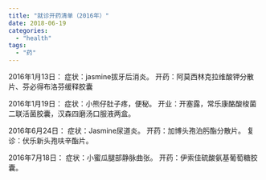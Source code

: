 ```yaml
---
title: "就诊开药清单（2016年）"
date: 2018-06-19
categories: 
  - "health"
tags: 
  - "药"
---
```


2016年1月13日： 症状：jasmine拔牙后消炎。 开药：阿莫西林克拉维酸钾分散片、芬必得布洛芬缓释胶囊

2016年1月19日： 症状：小熊仔肚子疼，便秘。 开业：开塞露，常乐康酪酸梭菌二联活菌胶囊，汉森四磨汤口服液两盒。

2016年6月24日： 症状：Jasmine尿道炎。 开药：加博头孢泊肟酯分散片。 复诊：伏乐新头孢呋辛酯片。

2016年7月18日： 症状：小蜜瓜腿部静脉曲张。 开药：伊索佳硫酸氨基葡萄糖胶囊。
